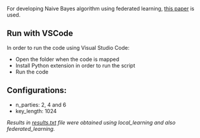 For developing Naive Bayes algorithm using federated learning, [this paper](http://www.aun.edu.eg/journal_files/143_J_4816.pdf) is used.

## Run with VSCode
In order to run the code using Visual Studio Code:
-   Open the folder when the code is mapped
-   Install Python extension in order to run the script
-   Run the code

## Configurations:
- n_parties: 2, 4 and 6
- key_length: 1024

*Results in [results.txt](results.txt) file were obtained using local_learning and also federated_learning.*